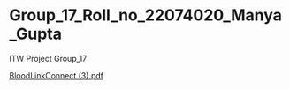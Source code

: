 # Group_17_Roll_no_22074020_Manya_Gupta
ITW Project 
Group_17

[BloodLinkConnect (3).pdf](https://github.com/themanya1112/Group_17_Roll_no_22074020_Manya_Gupta/files/13284544/BloodLinkConnect.3.pdf)

